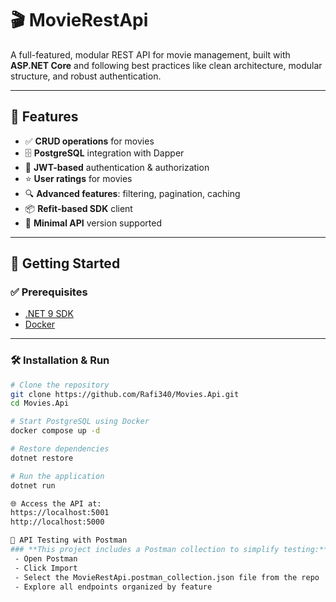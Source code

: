 # 🎬 MovieRestApi

A full-featured, modular REST API for movie management, built with **ASP.NET Core** and following best practices like clean architecture, modular structure, and robust authentication.

---
## 🔧 Features

- ✅ **CRUD operations** for movies  
- 🗄️ **PostgreSQL** integration with Dapper  
- 🔐 **JWT-based** authentication & authorization  
- ⭐ **User ratings** for movies  
- 🔍 **Advanced features**: filtering, pagination, caching  
- 📦 **Refit-based SDK** client  
- 🔻 **Minimal API** version supported  

---

## 🚀 Getting Started

### ✅ Prerequisites

- [.NET 9 SDK](https://dotnet.microsoft.com/)
- [Docker](https://www.docker.com/)

---

### 🛠️ Installation & Run

```bash
# Clone the repository
git clone https://github.com/Rafi340/Movies.Api.git
cd Movies.Api

# Start PostgreSQL using Docker
docker compose up -d

# Restore dependencies
dotnet restore

# Run the application
dotnet run

🌐 Access the API at:
https://localhost:5001
http://localhost:5000

🧪 API Testing with Postman
### **This project includes a Postman collection to simplify testing:**
 - Open Postman
 - Click Import
 - Select the MovieRestApi.postman_collection.json file from the repo
 - Explore all endpoints organized by feature
